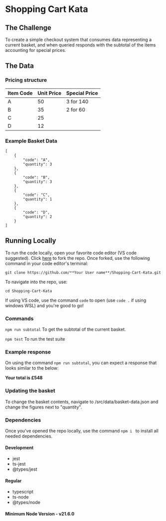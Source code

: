 # Shopping Cart Kata

## The Challenge

To create a simple checkout system that consumes data representing a current basket, and when queried responds with the subtotal of the items accounting for special prices.

## The Data

### Pricing structure

| Item Code | Unit Price | Special Price |
| :-------- | :--------- | :------------ |
| A         | 50         | 3 for 140     |
| B         | 35         | 2 for 60      |
| C         | 25         |               |
| D         | 12         |               |

### Example Basket Data

```
[
    {
        "code": "A",
        "quantity": 3
    },
    {
        "code": "B",
        "quantity": 3
    },
    {
        "code": "C",
        "quantity": 1
    },
    {
        "code": "D",
        "quantity": 2
    }
]
```

## Running Locally

To run the code locally, open your favorite code editor (VS code suggested). Click [here]('https://github.com/Eleaha/Shopping-Cart-Kata/fork') to fork the repo. Once forked, use the following command in your code editor's terminal:

`git clone https://github.com/**Your User name**/Shopping-Cart-Kata.git`

To navigate into the repo, use:

`cd Shopping-Cart-Kata`

If using VS code, use the command `code` to open (use ``code .`` if using windows WSL) and you're good to go!

### Commands

`npm run subtotal`
To get the subtotal of the current basket.

`npm test`
To run the test suite

### Example response
On using the command `npm run subtotal`, you can expect a response that looks similar to the below:

**Your total is £548**

### Updating the basket

To change the basket contents, navigate to /src/data/basket-data.json and change the figures next to "quantity".

### Dependencies

Once you've opened the repo locally, use the command `npm i ` to install all needed dependencies.

#### Development

- jest
- ts-jest
- @types/jest

#### Regular

- typescript
- ts-node
- @types/node

#### Minimum Node Version - v21.6.0
